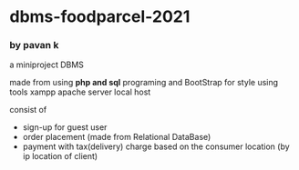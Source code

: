 # dbms-foodparcel-2021
### by pavan k


a miniproject DBMS

made from using <strong> php and sql</strong> programing
and BootStrap for style
using tools xampp apache server local host

consist of 
- sign-up for guest user
- order placement (made from Relational DataBase)
- payment with tax(delivery) charge based on the consumer location (by ip location of client)

